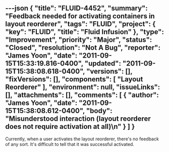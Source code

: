 ---json
{
  "title": "FLUID-4452",
  "summary": "Feedback needed for activating containers in layout reorderer",
  "tags": "FLUID",
  "project": {
    "key": "FLUID",
    "title": "Fluid Infusion"
  },
  "type": "Improvement",
  "priority": "Major",
  "status": "Closed",
  "resolution": "Not A Bug",
  "reporter": "James Yoon",
  "date": "2011-09-15T15:33:19.816-0400",
  "updated": "2011-09-15T15:38:08.618-0400",
  "versions": [],
  "fixVersions": [],
  "components": [
    "Layout Reorderer"
  ],
  "environment": null,
  "issueLinks": [],
  "attachments": [],
  "comments": [
    {
      "author": "James Yoon",
      "date": "2011-09-15T15:38:08.612-0400",
      "body": "Misunderstood interaction (layout reorderer does not require activation at all)\n"
    }
  ]
}
---
Currently, when a user activates the layout reorderer, there's no feedback of any sort. It's difficult to tell that it was successful activated.

        
